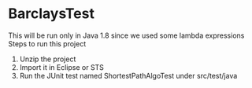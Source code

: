 # BarclaysTest
This will be run only in Java 1.8 since we used some lambda expressions
Steps to run this project
1. Unzip the project
2. Import it in Eclipse or STS
3. Run the JUnit test named ShortestPathAlgoTest under src/test/java
